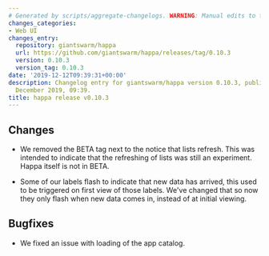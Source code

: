 ```yaml
---
# Generated by scripts/aggregate-changelogs. WARNING: Manual edits to this files will be overwritten.
changes_categories:
- Web UI
changes_entry:
  repository: giantswarm/happa
  url: https://github.com/giantswarm/happa/releases/tag/0.10.3
  version: 0.10.3
  version_tag: 0.10.3
date: '2019-12-12T09:39:31+00:00'
description: Changelog entry for giantswarm/happa version 0.10.3, published on 12
  December 2019, 09:39.
title: happa release v0.10.3
---
```


## Changes
- We removed the BETA tag next to the notice that lists refresh. This was
intended to indicate that the refreshing of lists was still an experiment.
Happa itself is not in BETA.

- Some of our labels flash to indicate that new data has arrived, this used
to be triggered on first view of those labels. We've changed that so now they
only flash when new data comes in, instead of at initial viewing.

## Bugfixes
- We fixed an issue with loading of the app catalog. 

